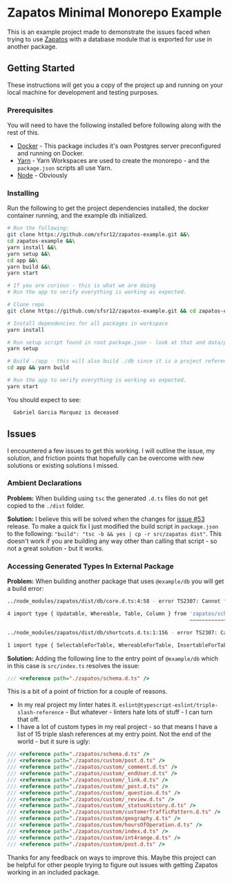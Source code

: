# Zapatos Minimal Monorepo Example

This is an example project made to demonstrate the issues faced when trying to use [Zapatos](https://jawj.github.io/zapatos/) with a database module that is exported for use in another package. 

## Getting Started

These instructions will get you a copy of the project up and running on your local machine for development and testing purposes.

### Prerequisites

You will need to have the following installed before following along with the rest of this.

* [Docker](https://docs.docker.com/get-docker/) - This package includes it's own Postgres server preconfigured and running on Docker.
* [Yarn](https://classic.yarnpkg.com/en/docs/install) - Yarn Workspaces are used to create the monorepo - and the `package.json` scripts all use Yarn.
* [Node](https://nodejs.org/en/download/) - Obviously

### Installing

Run the following to get the project dependencies installed, the docker container running, and the example db initialized.

```sh
# Run the following:
git clone https://github.com/sfsr12/zapatos-example.git &&\
cd zapatos-example &&\
yarn install &&\
yarn setup &&\
cd app &&\
yarn build &&\
yarn start

# If you are curious - this is what we are doing
# Run the app to verify everything is working as expected.

# Clone repo
git clone https://github.com/sfsr12/zapatos-example.git && cd zapatos-example

# Install dependencies for all packages in workspace
yarn install

# Run setup script found in root package.json - look at that and data/package.json for more info
yarn setup

# Build ./app - this will also build ./db since it is a project reference in ./app/tsconfig.json
cd app && yarn build

# Run the app to verify everything is working as expected.
yarn start
```

You should expect to see:

```sh
  Gabriel Garcia Marquez is deceased
```

## Issues

I encountered a few issues to get this working.  I will outline the issue, my solution, and friction points that hopefully can be overcome with new solutions or existing solutions I missed.

### Ambient Declarations
**Problem:** When building using `tsc` the generated `.d.ts` files do not get copied to the  `./dist` folder.

**Solution:** I believe this will be solved when the changes for [issue #53](https://github.com/jawj/zapatos/issues/53) release. To make a quick fix I just modified the build script in `package.json` to the following: `"build": "tsc -b && yes | cp -r src/zapatos dist"`.  This doesn't work if you are building any way other than calling that script - so not a great solution - but it works.

### Accessing Generated Types In External Package
**Problem:** When building another package that uses `@example/db` you will get a build error:
```sh
../node_modules/zapatos/dist/db/core.d.ts:4:58 - error TS2307: Cannot find module 'zapatos/schema' or its corresponding type declarations.

4 import type { Updatable, Whereable, Table, Column } from 'zapatos/schema';
                                                           ~~~~~~~~~~~~~~~~

../node_modules/zapatos/dist/db/shortcuts.d.ts:1:156 - error TS2307: Cannot find module 'zapatos/schema' or its corresponding type declarations.

1 import type { SelectableForTable, WhereableForTable, InsertableForTable, UpdatableForTable, ColumnForTable, UniqueIndexForTable, SQLForTable, Table } from 'zapatos/schema';
```

**Solution:** Adding the following line to the entry point of `@example/db` which in this case is `src/index.ts` resolves the issue:
```ts
/// <reference path="./zapatos/schema.d.ts" />
```

This is a bit of a point of friction for a couple of reasons.
* In my real project my linter hates it. `eslint@typescript-eslint/triple-slash-reference` - But whatever - linters hate lots of stuff - I can turn that off.
* I have a lot of custom types in my real project - so that means I have a list of 15 triple slash references at my entry point.  Not the end of the world - but it sure is ugly:
```ts
/// <reference path="./zapatos/schema.d.ts" />
/// <reference path="./zapatos/custom/post.d.ts" />
/// <reference path="./zapatos/custom/_comment.d.ts" />
/// <reference path="./zapatos/custom/_endUser.d.ts" />
/// <reference path="./zapatos/custom/_link.d.ts" />
/// <reference path="./zapatos/custom/_post.d.ts" />
/// <reference path="./zapatos/custom/_question.d.ts" />
/// <reference path="./zapatos/custom/_review.d.ts" />
/// <reference path="./zapatos/custom/_statusHistory.d.ts" />
/// <reference path="./zapatos/custom/customerTrafficPattern.d.ts" />
/// <reference path="./zapatos/custom/geography.d.ts" />
/// <reference path="./zapatos/custom/hoursOfOperation.d.ts" />
/// <reference path="./zapatos/custom/index.d.ts" />
/// <reference path="./zapatos/custom/int4range.d.ts" />
/// <reference path="./zapatos/custom/post.d.ts" />
```

Thanks for any feedback on ways to improve this.  Maybe this project can be helpful for other people trying to figure out issues with getting Zapatos working in an included package.